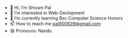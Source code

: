 - 👋 Hi, I’m Shivam Pal
- 👀 I’m interested in Web-Devlopment
- 🌱 I’m currently learning Bsc Computer Science Honors
- 📫 How to reach me pal900929@gmail.com
- 😄 Pronouns: Nandu

<!---
Shivam2411-stack/Shivam2411-stack is a ✨ special ✨ repository because its `README.md` (this file) appears on your GitHub profile.
You can click the Preview link to take a look at your changes.
--->
